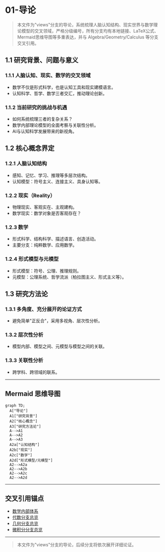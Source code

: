 # 01-导论

> 本文件为"views"分支的导论，系统梳理人脑认知结构、现实世界与数学理论模型的交叉领域，严格分级编号，所有分支均有本地链接、LaTeX公式、Mermaid思维导图等多重表达，并与 Algebra/Geometry/Calculus 等分支交叉引用。

## 1.1 研究背景、问题与意义

### 1.1.1 人脑认知、现实、数学的交叉领域

- 数学不仅是形式科学，也是认知工具和现实建模语言。
- 认知科学、哲学、数学三者交汇，推动理论创新。

### 1.1.2 当前研究的挑战与机遇

- 如何系统梳理三者的复杂关系？
- 数学内部理论模型的全面考察与关联性分析。
- AI与认知科学发展带来的新视角。

## 1.2 核心概念界定

### 1.2.1 人脑认知结构

- 感知、记忆、学习、推理等多层次结构。
- 认知模型：符号主义、连接主义、具身认知等。

### 1.2.2 现实（Reality）

- 物理现实、客观实在、主观建构。
- 数学现实：数学对象是否客观存在？

### 1.2.3 数学

- 形式科学、结构科学、描述语言、创造活动。
- 主要分支：纯粹数学、应用数学。

### 1.2.4 形式模型与元模型

- 形式模型：符号、公理、推理规则。
- 元模型：公理系统、哲学流派（柏拉图主义、形式主义等）。

## 1.3 研究方法论

### 1.3.1 多角度、充分展开的论证方式

- 避免简单"正反合"，采用多视角、层次性分析。

### 1.3.2 层次性分析

- 模型内部、模型之间、元模型与模型之间的关联。

### 1.3.3 关联性分析

- 跨学科、跨领域的联系。

---

## Mermaid 思维导图

```mermaid
graph TD;
  A["导论"]
  A1["研究背景"]
  A2["核心概念"]
  A3["研究方法论"]
  A-->A1
  A-->A2
  A-->A3
  A2a["认知结构"]
  A2b["现实"]
  A2c["数学"]
  A2d["形式模型/元模型"]
  A2-->A2a
  A2-->A2b
  A2-->A2c
  A2-->A2d
```

---

## 交叉引用锚点

- [数学内部体系](./02-MathematicalInternalSystem.md)
- [代数分支总览](../Algebra/01-Overview.md)
- [几何分支总览](../Geometry/01-Overview.md)
- [微积分分支总览](../Calculus/01-Overview.md)

---

> 本文件为"views"分支的导论，后续分支将依次展开详细论证。
